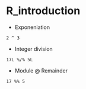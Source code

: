# R_introduction

* Exponeniation
```
2 ^ 3
```

* Integer division
```
17L %/% 5L
```

* Module @ Remainder
```
17 %% 5
```
